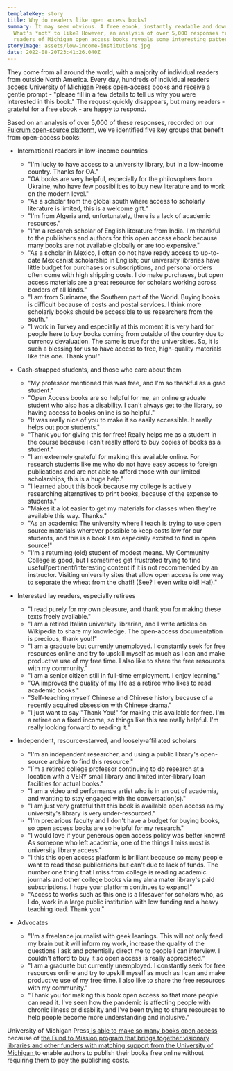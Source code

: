 ```yaml
---
templateKey: story
title: Why do readers like open access books?
summary: It may seem obvious. A free ebook, instantly readable and downloadable.
  What's *not* to like? However, an analysis of over 5,000 responses from
  readers of Michigan open access books reveals some interesting patterns.
storyImage: assets/low-income-institutions.jpg
date: 2022-08-20T23:41:26.040Z
---
```

They come from all around the world, with a majority of individual readers from outside North America. Every day, hundreds of individual readers access University of Michigan Press open-access books and receive a gentle prompt - "please fill in a few details to tell us why you were interested in this book." The request quickly disappears, but many readers - grateful for a free ebook - are happy to respond.

Based on an analysis of over 5,000 of these responses, recorded on our [Fulcrum open-source platform](https://www.fulcrum.org/), we've identified five key groups that benefit from open-access books:

* International readers in low-income countries

  * "I'm lucky to have access to a university library, but in a low-income country. Thanks for OA."
  * "OA books are very helpful, especially for the philosophers from Ukraine, who have few possibilities to buy new literature and to work on the modern level."
  * "As a scholar from the global south where access to scholarly literature is limited, this is a welcome gift."
  * "I'm from Algeria and, unfortunately, there is a lack of academic resources."
  * "I"m a research scholar of English literature from India. I'm thankful to the publishers and authors for this open access ebook because many books are not available globally or are too expensive."
  * "As a scholar in Mexico, I often do not have ready access to up-to-date Mexicanist scholarship in English; our university libraries have little budget for purchases or subscriptions, and personal orders often come with high shipping costs. I do make purchases, but open access materials are a great resource for scholars working across borders of all kinds."
  * "I am from Suriname, the Southern part of the World. Buying books is difficult because of costs and postal services. I think more scholarly books should be accessible to us researchers from the south."
  * "I work in Turkey and especially at this moment it is very hard for people here to buy books coming from outside of the country due to currency devaluation. The same is true for the universities. So, it is such a blessing for us to have access to free, high-quality materials like this one. Thank you!"
* Cash-strapped students, and those who care about them

  * "My professor mentioned this was free, and I'm so thankful as a grad student."
  * "Open Access books are so helpful for me, an online graduate student who also has a disability. I can't always get to the library, so having access to books online is so helpful."
  * "It was really nice of you to make it so easily accessible. It really helps out poor students."
  * "Thank you for giving this for free! Really helps me as a student in the course because I can’t really afford to buy copies of books as a student."
  * "I am extremely grateful for making this available online. For research students like me who do not have easy access to foreign publications and are not able to afford those with our limited scholarships, this is a huge help."
  * "I learned about this book because my college is actively researching alternatives to print books, because of the expense to students."
  * "Makes it a lot easier to get my materials for classes when they're available this way. Thanks."
  * "As an academic: The university where I teach is trying to use open source materials wherever possible to keep costs low for our students, and this is a book I am especially excited to find in open source!"
  * "I'm a returning (old) student of modest means. My Community College is good, but I sometimes get frustrated trying to find useful/pertinent/interesting content if it is not recommended by an instructor. Visiting university sites that allow open access is one way to separate the wheat from the chaff! (See? I even write old! Ha!)."
* Interested lay readers, especially retirees

  * "I read purely for my own pleasure, and thank you for making these texts freely available."
  * "I am a retired Italian university librarian, and I write articles on Wikipedia to share my knowledge. The open-access documentation is precious, thank you!!"
  * "I am a graduate but currently unemployed. I constantly seek for free resources online and try to upskill myself as much as I can and make productive use of my free time. I also like to share the free resources with my community." 
  * "I am a senior citizen still in full-time employment. I enjoy learning."
  * "OA improves the quality of my life as a retiree who likes to read academic books."
  * "Self-teaching myself Chinese and Chinese history because of a recently acquired obsession with Chinese drama."
  * "I just want to say "Thank You!" for making this available for free. I'm a retiree on a fixed income, so things like this are really helpful. I'm really looking forward to reading it."
* Independent, resource-starved, and loosely-affiliated scholars

  * "I'm an independent researcher, and using a public library's open-source archive to find this resource."
  * "I´m a retired college professor continuing to do research at a location with a VERY small library and limited inter-library loan facilities for actual books."
  * "I am a video and performance artist who is in an out of academia, and wanting to stay engaged with the conversation(s)."
  * "I am just very grateful that this book is available open access as my university's library is very under-resourced."
  * "I'm precarious faculty and I don't have a budget for buying books, so open access books are so helpful for my research."
  * "I would love if your generous open access policy was better known! As someone who left academia, one of the things I miss most is university library access."
  * "I this this open access platform is brilliant because so many people want to read these publications but can't due to lack of funds. The number one thing that I miss from college is reading academic journals and other college books via my alma mater library's paid subscriptions. I hope your platform continues to expand!"
  * "Access to works such as this one is a lifesaver for scholars who, as I do, work in a large public institution with low funding and a heavy teaching load. Thank you."
* Advocates

  * "I'm a freelance journalist with geek leanings. This will not only feed my brain but it will inform my work, increase the quality of the questions I ask and potentially direct me to people I can interview. I couldn't afford to buy it so open access is really appreciated."
  * "I am a graduate but currently unemployed. I constantly seek for free resources online and try to upskill myself as much as I can and make productive use of my free time. I also like to share the free resources with my community."
  * "Thank you for making this book open access so that more people can read it. I've seen how the pandemic is affecting people with chronic illness or disability and I've been trying to share resources to help people become more understanding and inclusive."

University of Michigan Press[ is able to make so many books open access](https://www.fulcrum.org/michigan?locale=en&user_access=oa) because of [the Fund to Mission program that brings together visionary libraries and other funders with matching support from the University of Michigan ](https://ebc.press.umich.edu/invest)to enable authors to publish their books free online without requiring them to pay the publishing costs.